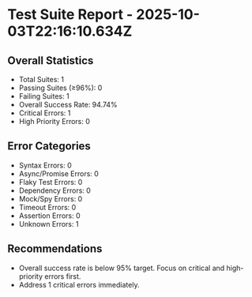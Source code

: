 # Test Suite Report - 2025-10-03T22:16:10.634Z

## Overall Statistics
- Total Suites: 1
- Passing Suites (≥96%): 0
- Failing Suites: 1
- Overall Success Rate: 94.74%
- Critical Errors: 1
- High Priority Errors: 0

## Error Categories
- Syntax Errors: 0
- Async/Promise Errors: 0
- Flaky Test Errors: 0
- Dependency Errors: 0
- Mock/Spy Errors: 0
- Timeout Errors: 0
- Assertion Errors: 0
- Unknown Errors: 1

## Recommendations
- Overall success rate is below 95% target. Focus on critical and high-priority errors first.
- Address 1 critical errors immediately.


